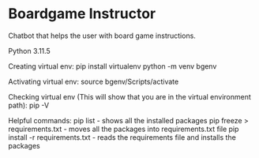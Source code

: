 # Boardgame Instructor
Chatbot that helps the user with board game instructions.

Python 3.11.5

Creating virtual env:
pip install virtualenv
python -m venv bgenv

Activating virtual env:
source bgenv/Scripts/activate

Checking virtual env (This will show that you are in the virtual environment path):
pip -V 

Helpful commands:
pip list - shows all the installed packages
pip freeze > requirements.txt - moves all the packages into requirements.txt file
pip install -r requirements.txt - reads the requirements file and installs the packages
